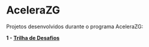 # AceleraZG
Projetos desenvolvidos durante o programa AceleraZG:

**1 - [Trilha de Desafios](https://github.com/CleitonFelinto/AceleraZG/tree/main/(K0-T1):%20Trilha%20dos%20Desafios)**

